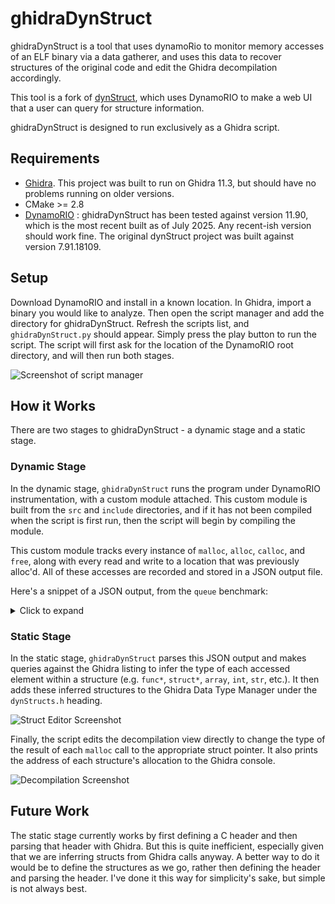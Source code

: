 # ghidraDynStruct
ghidraDynStruct is a tool that uses dynamoRio to monitor memory accesses of an ELF binary via a data gatherer,
and uses this data to recover structures of the original code and edit the Ghidra decompilation accordingly.

This tool is a fork of [dynStruct](https://github.com/ampotos/dynStruct), which uses DynamoRIO to make a web UI that a user can query for structure information.

ghidraDynStruct is designed to run exclusively as a Ghidra script.

## Requirements
* [Ghidra](https://github.com/NationalSecurityAgency/ghidra). This project was built to run on Ghidra 11.3, but should have no problems running on older versions.
* CMake >= 2.8
* [DynamoRIO](https://github.com/DynamoRIO/dynamorio) : ghidraDynStruct has been tested against version 11.90, which is the most recent built as of July 2025. Any recent-ish version should work fine. The original dynStruct project was built against version 7.91.18109.

## Setup
Download DynamoRIO and install in a known location.
In Ghidra, import a binary you would like to analyze. Then open the script manager and add the directory for ghidraDynStruct.
Refresh the scripts list, and `ghidraDynStruct.py` should appear. Simply press the play button to run the script. The script will first ask for the location of the DynamoRIO root directory, and will then run both stages.

![Screenshot of script manager](scriptManager.png)

## How it Works
There are two stages to ghidraDynStruct - a dynamic stage and a static stage.

### Dynamic Stage
In the dynamic stage, `ghidraDynStruct` runs the program under DynamoRIO instrumentation, with a custom module attached. This custom module is built from the `src` and `include` directories, and if it has not been compiled when the script is first run, then the script will begin by compiling the module.

This custom module tracks every instance of `malloc`, `alloc`, `calloc`, and `free`, along with every read and write to a location that was previously alloc'd. All of these accesses are recorded and stored in a JSON output file.

Here's a snippet of a JSON output, from the `queue` benchmark:
<details>
<summary>Click to expand</summary>

```
"blocks":[
    {"start":126297881707168, 
    "end":126297881707192, 
    "size":24, 
    "free":0, 
    "alloc_by_realloc":0, 
    "free_by_realloc":0, 
    "alloc_pc":126297881686539, 
    "alloc_func":126297881686473, 
    "alloc_sym":"CreateQueue", 
    "alloc_module":"queue", 
    "free_pc":0, 
    "free_func":0, 
    "free_sym":"", 
    "free_module":"", 
    "read_access" : [
        {"offset":12, "total_access" : 122, "details":[
            {"size_access":4, "nb_access":20, "pc":126297881686454, "func_pc":126297881686438, "func_sym":"IsFull", "func_module":"queue", "opcode":"8b500c", "ctx_addr":126297881686457, "ctx_opcode":"488b45f8"}, 
            {"size_access":4, "nb_access":20, "pc":126297881686889, "func_pc":126297881686808, "func_sym":"Enqueue", "func_module":"queue", "opcode":"8b400c", "ctx_addr":126297881686892, "ctx_opcode":"8d5001"}, 
            {"size_access":4, "nb_access":20, "pc":126297881687147, "func_pc":126297881687069, "func_sym":"Dequeue", "func_module":"queue", "opcode":"8b400c", "ctx_addr":126297881687150, "ctx_opcode":"8d50ff"}, 
            {"size_access":4, "nb_access":62, "pc":126297881686425, "func_pc":126297881686409, "func_sym":"IsEmpty", "func_module":"queue", "opcode":"8b400c", "ctx_addr":126297881686428, "ctx_opcode":"85c0"}, 
            {}]}, 
        {"offset":16, "total_access" : 41, "details":[
            {"size_access":8, "nb_access":1, "pc":126297881686627, "func_pc":126297881686473, "func_sym":"CreateQueue", "func_module":"queue", "opcode":"488b4010", "ctx_addr":126297881686631, "ctx_opcode":"4885c0"}, 
            {"size_access":8, "nb_access":20, "pc":126297881686934, "func_pc":126297881686808, "func_sym":"Enqueue", "func_module":"queue", "opcode":"488b5010", "ctx_addr":126297881686938, "ctx_opcode":"488b45f0"}, 
            {"size_access":8, "nb_access":20, "pc":126297881686998, "func_pc":126297881686962, "func_sym":"Front", "func_module":"queue", "opcode":"488b5010", "ctx_addr":126297881687002, "ctx_opcode":"488b45f8"}, 
            {}]}, 
        {}
    ],
    "write_access" : [
        {"offset":16, "total_access" : 1, "details":[
            {"size_access":8, "nb_access":1, "pc":126297881686619, "func_pc":126297881686473, "func_sym":"CreateQueue", "func_module":"queue", "opcode":"48895010", "ctx_addr":126297881686615, "ctx_opcode":"488b45f8"}, 
            {}]}, 
        {"offset":0, "total_access" : 1, "details":[
            {"size_access":4, "nb_access":1, "pc":126297881686683, "func_pc":126297881686473, "func_sym":"CreateQueue", "func_module":"queue", "opcode":"8910", "ctx_addr":126297881686680, "ctx_opcode":"8b55ec"}, 
            {}]}, 
```
</details>

### Static Stage
In the static stage, `ghidraDynStruct` parses this JSON output and makes queries against the Ghidra listing to infer the type of each accessed element within a structure (e.g. `func*`, `struct*`, `array`, `int`, `str`, etc.). It then adds these inferred structures to the Ghidra Data Type Manager under the `dynStructs.h` heading.

![Struct Editor Screenshot](structEditor.png)

Finally, the script edits the decompilation view directly to change the type of the result of each `malloc` call to the appropriate struct pointer. It also prints the address of each structure's allocation to the Ghidra console.

![Decompilation Screenshot](decomp.png)

## Future Work
The static stage currently works by first defining a C header and then parsing that header with Ghidra. But this is quite inefficient, especially given that we are inferring structs from Ghidra calls anyway. A better way to do it would be to define the structures as we go, rather then defining the header and parsing the header. I've done it this way for simplicity's sake, but simple is not always best.
